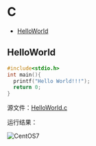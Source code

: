# C

- [HelloWorld](#HelloWorld)

## HelloWorld

```C
#include<stdio.h>
int main(){
  printf("Hello World!!!");
  return 0;
}
```

源文件：[HelloWorld.c](source/HelloWorld.c)

运行结果：

![CentOS7](/image/HelloWorld.png)
